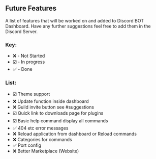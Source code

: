 ## Future Features
A list of features that will be worked on and added to Discord BOT Dashboard. Have any further suggestions feel free to add them in the Discord Server.

### Key:
* ❌ - Not Started
* ☑️ - In progress
* ✅ - Done

### List:
- ☑️ Theme support
- ❌ Update function inside dashboard
- ❌ Guild invite button see #suggestions
- ☑️ Quick link to downloads page for plugins
- ☑️ Basic help command display all commands
- ✅ 404 etc error messages
- ❌ Reload application from dashboard or Reload commands
- ❌ Categories for commands
- ✅ Port config
- ❌ Better Marketplace (Website)
